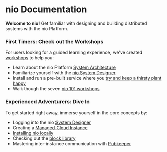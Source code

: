 # nio Documentation

**Welcome to nio!** Get familiar with designing and building distributed systems with the nio Platform.

### First Timers: Check out the Workshops

For users looking for a guided learning experience, we've created [workshops](http://workshops.n.io) to help you:

* Learn about the nio Platform [System Architecture](http://workshops.n.io/architecture/)
* Familiarize yourself with the [nio System Designer](https://workshops.n.io/system-designer/)
* Install and run a pre-built service where you [try and keep a thirsty plant happy](http://workshops.n.io/distributed-demonstration/)
* Walk though the seven [nio 101 workshops](https://workshops.n.io/nio-101/)


### Experienced Adventurers: Dive In

To get started right away, immerse yourself in the core concepts by:

* Logging into the nio [System Designer](https://designer.n.io)
* Creating a [Managed Cloud Instance](/running-nio/in-the-cloud.md)
* [Installing nio locally](/installation)
* Checking out the [block library](https://blocks.n.io)
* Mastering inter-instance communication with [Pubkeeper](https://docs.pubkeeper.com)
